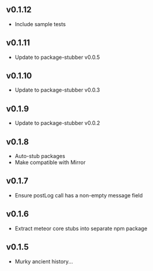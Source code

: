 ## v0.1.12

* Include sample tests


## v0.1.11

* Update to package-stubber v0.0.5


## v0.1.10

* Update to package-stubber v0.0.3


## v0.1.9

* Update to package-stubber v0.0.2


## v0.1.8

* Auto-stub packages
* Make compatible with Mirror


## v0.1.7

* Ensure postLog call has a non-empty message field


## v0.1.6

* Extract meteor core stubs into separate npm package


## v0.1.5

* Murky ancient history...
